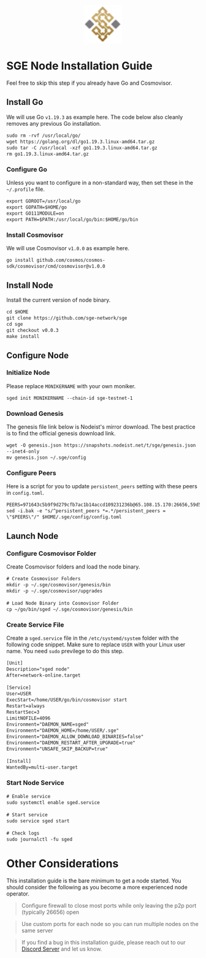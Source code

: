 <p align="center">
  <img height="100" height="auto" src="https://raw.githubusercontent.com/Nodeist/Kurulumlar/main/logos/sge.png">
</p>



# SGE Node Installation Guide
Feel free to skip this step if you already have Go and Cosmovisor.


## Install Go
We will use Go `v1.19.3` as example here. The code below also cleanly removes any previous Go installation.

```
sudo rm -rvf /usr/local/go/
wget https://golang.org/dl/go1.19.3.linux-amd64.tar.gz
sudo tar -C /usr/local -xzf go1.19.3.linux-amd64.tar.gz
rm go1.19.3.linux-amd64.tar.gz
```

### Configure Go
Unless you want to configure in a non-standard way, then set these in the `~/.profile` file.

```
export GOROOT=/usr/local/go
export GOPATH=$HOME/go
export GO111MODULE=on
export PATH=$PATH:/usr/local/go/bin:$HOME/go/bin
```


### Install Cosmovisor
We will use Cosmovisor `v1.0.0` as example here.

```
go install github.com/cosmos/cosmos-sdk/cosmovisor/cmd/cosmovisor@v1.0.0
```

## Install Node
Install the current version of node binary.

```
cd $HOME
git clone https://github.com/sge-network/sge  
cd sge
git checkout v0.0.3
make install
```

## Configure Node
### Initialize Node
Please replace `MONIKERNAME` with your own moniker.

```
sged init MONIKERNAME --chain-id sge-testnet-1
```

### Download Genesis
The genesis file link below is Nodeist's mirror download. The best practice is to find the official genesis download link.

```
wget -O genesis.json https://snapshots.nodeist.net/t/sge/genesis.json --inet4-only
mv genesis.json ~/.sge/config
```

### Configure Peers
Here is a script for you to update `persistent_peers` setting with these peers in `config.toml`.
```
PEERS=971643c5b9f9d279cfb7ac1b14accd109231236b@65.108.15.170:26656,59d5ea1fa1f00b0004c2f9a4e4e480a33ddb86ad@159.223.47.239:26656,4a3f59e30cde63d00aed8c3d15bef46b34ec2c7f@50.19.180.153:26656,5331759e82bfb4087c1f1f4f917f0eb91e50a3a6@35.174.81.173:26656,5fa826f6bcac945ef5395c5ea727e0b98dfc0aa0@65.109.92.148:60756,d35d51132a4a8a9ea219c542fab04f8eea4d589c@65.108.205.47:26659,1bedc9234b0f1a2925af825b977fc0b84faa5e9d@35.222.198.228:2516,4bf08e4d92c34ac16fefc808595cdcbab3d088e4@161.97.169.203:26656,aa7da79247bc7f66993adc5bced6396466390ce7@52.22.148.61:26656,c856d937e603d6b6fc6de644e9ed518ed2c1a9c1@75.119.141.169:26656,787794ac9339057d84b07af32f3a83026020c8db@2.58.82.212:26656,12450c4223a2d6dcfbe5e9b9998cb67634cd2465@38.146.3.193:26656,02a055a6d0ead952275d8dfacd22e4b8befc54bf@84.46.252.45:36656,369f42c6739d1b9c27bf71eb8ac7c1f3ab1bb5e7@194.163.175.127:51656,c0f7c9cfe439083233c908cbf941760bbc0d05f8@213.239.215.77:26656,7811408e877dd68732c9307c5b16c3cb18b2dffb@213.239.216.252:26656,822287349f25bf416207a07d6a74724c248fa0bb@65.109.92.241:26656,54bcfe364b1f75bbbc0cc05b178d4cf17ad77705@46.175.149.143:36656,f5a0e38d161382343458414b5641f1023ac254a0@95.217.58.111:26656,d79b994f1a31a59af7fcf89bba512d0c9afdc06d@94.130.219.37:26000,924147ddd0a113db5efd525705db96a186061907@65.108.151.6:2516,5c240add1ea545da7082616d4fb7276371f0bf66@94.250.201.130:26656,d87e0125c9c9c3b58f3f582f3e71f83c2e4ffb0a@44.197.238.2:26656,788bb7ee73c023f70c41360e9014544b12fe23f9@3.15.209.96:26656,a05353fe9ae39dd0edbfa6341634dec781d84a5c@65.108.105.48:17756,8efa579111aa78e4d769a3a534d34486a97304a3@95.217.224.252:26656,9ea4cf71a831811b0a2fc68335231461d689a0cb@2.58.82.231:26656,8efece89a6fe7b1b4063b206a52d7dfca29e40ae@142.132.248.253:22656,95fb63fbf8ac2647fc4e6c9f73fd6db736bb28ed@52.55.235.60:26656,54a8753f7db180701490e7b311286a57a36d7fbd@168.119.124.130:51656,1168931936c638e92ea6d93e2271b3fe5faee6d1@148.113.143.134:26656,790793b309bf9830b9d5583eca1ba2b59b3df7a4@5.196.7.58:26676,413128504de36317e3bf000073aa3165351e0d52@44.197.179.40:26656,6d2cb0adbe78ebe079b444093a954494ff320754@159.223.116.159:51656,da15db084911f8fed2425e61210a49356e160712@23.121.249.57:26656,cfa86646e5eb05e111e7dde27750ff8ebe67d165@89.117.56.126:23956,90c9fd3a50f22620d941f50ac9dc7f1f7f944e4f@161.97.74.88:36656,9f6fbbc82c85266cee8f4a224e981e0cb16c6914@130.185.119.243:26656,7215e1bbeb787e1b5311019067f507778b31b1ae@185.163.127.158:26656,07fc54214e4f162d5d94607c83d2d6e0b256f161@52.44.14.245:26656,ba53d4c995f06e5fb1871cd8b911e61bd93bbc35@23.88.97.57:26656,2f85b562a60aa2e46f3a25b0f0e6303386583128@86.48.0.236:51656,eb61070abccf341053177285c2e0bc4ef8cd7a79@217.13.223.167:46656,8a7d722dba88326ee69fcc23b5b2ac93e36d7ff2@65.108.225.158:17756,540a32db01936e2567089134857ebc0184157254@80.82.215.19:2516,1be82c49c230efaf584223391784c6fadfe6a1f2@109.123.244.56:26646,27f0b281ea7f4c3db01fdb9f4cf7cc910ad240a6@209.34.205.57:26656,63bbd5d4bfdc9de44b6a1759d64eb994bac77388@38.242.151.79:26656,9adb2e3097febc3fc6edeb35291d6c49edb5c682@88.99.164.158:1156,bc8b7ce47f578d263b7f8b2a661f4202806f4e88@194.163.162.155:51656
sed -i.bak -e "s/^persistent_peers *=.*/persistent_peers = \"$PEERS\"/" $HOME/.sge/config/config.toml
```

## Launch Node
### Configure Cosmovisor Folder
Create Cosmovisor folders and load the node binary.

```
# Create Cosmovisor Folders
mkdir -p ~/.sge/cosmovisor/genesis/bin
mkdir -p ~/.sge/cosmovisor/upgrades

# Load Node Binary into Cosmovisor Folder
cp ~/go/bin/sged ~/.sge/cosmovisor/genesis/bin
```

### Create Service File
Create a `sged.service` file in the `/etc/systemd/system` folder with the following code snippet. Make sure to replace `USER` with your Linux user name. You need `sudo` previlege to do this step.

```
[Unit]
Description="sged node"
After=network-online.target

[Service]
User=USER
ExecStart=/home/USER/go/bin/cosmovisor start
Restart=always
RestartSec=3
LimitNOFILE=4096
Environment="DAEMON_NAME=sged"
Environment="DAEMON_HOME=/home/USER/.sge"
Environment="DAEMON_ALLOW_DOWNLOAD_BINARIES=false"
Environment="DAEMON_RESTART_AFTER_UPGRADE=true"
Environment="UNSAFE_SKIP_BACKUP=true"

[Install]
WantedBy=multi-user.target
```

### Start Node Service
```
# Enable service
sudo systemctl enable sged.service

# Start service
sudo service sged start

# Check logs
sudo journalctl -fu sged
```

# Other Considerations
This installation guide is the bare minimum to get a node started. You should consider the following as you become a more experienced node operator.



> Configure firewall to close most ports while only leaving the p2p port (typically 26656) open

> Use custom ports for each node so you can run multiple nodes on the same server

> If you find a bug in this installation guide, please reach out to our [Discord Server](https://discord.gg/yV2nEunsTY) and let us know.
